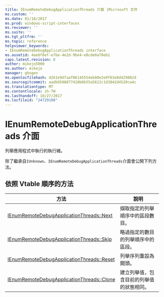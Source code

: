 ```yaml
---
title: IEnumRemoteDebugApplicationThreads 介面 |Microsoft 文件
ms.custom: ''
ms.date: 01/18/2017
ms.prod: windows-script-interfaces
ms.reviewer: ''
ms.suite: ''
ms.tgt_pltfrm: ''
ms.topic: reference
helpviewer_keywords:
- IEnumRemoteDebugApplicationThreads interface
ms.assetid: 4ae6f8ef-e7be-4e2d-9be4-e0cde0a70eb1
caps.latest.revision: 8
author: mikejo5000
ms.author: mikejo
manager: ghogen
ms.openlocfilehash: d261e9dfaaf06145554eb80e2e9f63e8d429082d
ms.sourcegitcommit: aadb9588877418b8b55a5612c1d3842d4520ca4c
ms.translationtype: MT
ms.contentlocale: zh-TW
ms.lasthandoff: 10/27/2017
ms.locfileid: "24729108"
---
```

# <a name="ienumremotedebugapplicationthreads-interface"></a>IEnumRemoteDebugApplicationThreads 介面
列舉應用程式中執行的執行緒。  
  
 除了繼承自`IUnknown`、`IEnumRemoteDebugApplicationThreads`介面會公開下列方法。  
  
## <a name="methods-in-vtable-order"></a>依照 Vtable 順序的方法  
  
|方法|說明|  
|------------|-----------------|  
|[IEnumRemoteDebugApplicationThreads::Next](../../winscript/reference/ienumremotedebugapplicationthreads-next.md)|擷取指定的列舉順序中的區段數目。|  
|[IEnumRemoteDebugApplicationThreads::Skip](../../winscript/reference/ienumremotedebugapplicationthreads-skip.md)|略過指定的數目的列舉順序中的區段。|  
|[IEnumRemoteDebugApplicationThreads::Reset](../../winscript/reference/ienumremotedebugapplicationthreads-reset.md)|列舉序列重設為開頭。|  
|[IEnumRemoteDebugApplicationThreads::Clone](../../winscript/reference/ienumremotedebugapplicationthreads-clone.md)|建立列舉值，包含目前的列舉值的狀態相同。|